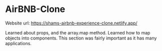 # AirBNB-Clone

Website url: https://shams-airbnb-experience-clone.netlify.app/

Learned about props, and the array.map method. Learned how to map objects into components. This section was fairly important as it has many applications. 
